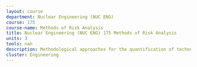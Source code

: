 ```yaml
---
layout: course 
department: Nuclear Engineering (NUC ENG)
course: 175
course-name: Methods of Risk Analysis
title: Nuclear Engineering (NUC ENG) 175 Methods of Risk Analysis
units: 3
tools: nan
description: Methodological approaches for the quantification of technological risk and risk based decision making. Probabilistic safety assessment, human health risks, environmental and ecological risk analysis.
cluster: Engineering
---
```

